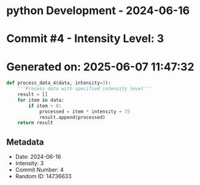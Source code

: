 ﻿# python Development - 2024-06-16
# Commit #4 - Intensity Level: 3
# Generated on: 2025-06-07 11:47:32
```python
def process_data_4(data, intensity=3):
    '''Process data with specified intensity level'''
    result = []
    for item in data:
        if item > 0:
            processed = item * intensity + 75
            result.append(processed)
    return result
```
## Metadata
- Date: 2024-06-16
- Intensity: 3
- Commit Number: 4
- Random ID: 14736633
